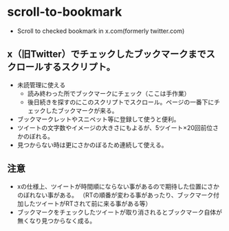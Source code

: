 # scroll-to-bookmark
* Scroll to checked bookmark in x.com(formerly twitter.com)
## x（旧Twitter）でチェックしたブックマークまでスクロールするスクリプト。
* 未読管理に使える
  + 読み終わった所でブックマークにチェック（ここは手作業）
  + 後日続きを探すのにこのスクリプトでスクロール。ページの一番下にチェックしたブックマークが来る。
* ブックマークレットやスニペット等に登録して使うと便利。
* ツイートの文字数やイメージの大きさにもよるが、5ツイート×20回前位さかのぼれる。
* 見つからない時は更にさかのぼるため連続して使える。
## 注意
* xの仕様上、ツイートが時間順にならない事があるので期待した位置にさかのぼれない事がある。
（RTの順番が変わる事があったり、ブックマーク付加したツイートがRTされて前に来る事がある等）
* ブックマークをチェックしたツイートが取り消されるとブックマーク自体が無くなり見つからなく成る。
